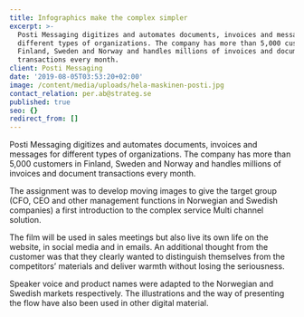 ```yaml
---
title: Infographics make the complex simpler
excerpt: >-
  Posti Messaging digitizes and automates documents, invoices and messages for
  different types of organizations. The company has more than 5,000 customers in
  Finland, Sweden and Norway and handles millions of invoices and document
  transactions every month.
client: Posti Messaging
date: '2019-08-05T03:53:20+02:00'
image: /content/media/uploads/hela-maskinen-posti.jpg
contact_relation: per.ab@strateg.se
published: true
seo: {}
redirect_from: []
---
```

Posti Messaging digitizes and automates documents, invoices and messages for different types of organizations. The company has more than 5,000 customers in Finland, Sweden and Norway and handles millions of invoices and document transactions every month.



The assignment was to develop moving images to give the target group (CFO, CEO and other management functions in Norwegian and Swedish companies) a first introduction to the complex service Multi channel solution.



The film will be used in sales meetings but also live its own life on the website, in social media and in emails. An additional thought from the customer was that they clearly wanted to distinguish themselves from the competitors’ materials and deliver warmth without losing the seriousness. 



Speaker voice and product names were adapted to the Norwegian and Swedish markets respectively. The illustrations and the way of presenting the flow have also been used in other digital material.
